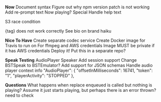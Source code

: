 **Now**
Document syntax
Figure out why npm version patch is not working
Add re-prompt text
    Now playing?
    Special 
Handle help text

S3 race condition

{tag} does not work correctly
    See bio on brand haiku

**Nice To Have**
Create separate codec service
Create Docker image for Travis to run on
    For ffmpeg and AWS credentials
    Image MUST be private if it has AWS credentials
Deploy it!
Put this in a separate repo?

**Speak Testing**
AudioPlayer Speaker
Add session support
Change BSTSpeak to BSTEmulator?
Add support for JSON schemas
Handle audio player context info
	"AudioPlayer": {
      "offsetInMilliseconds": 16741,
      "token": "1",
      "playerActivity": "STOPPED"
    },
    
**Questions**
What happens when replace enqueued is called but nothing is playing?
    Assume it just starts playing, but perhaps there is an error thrown? need to check


	
